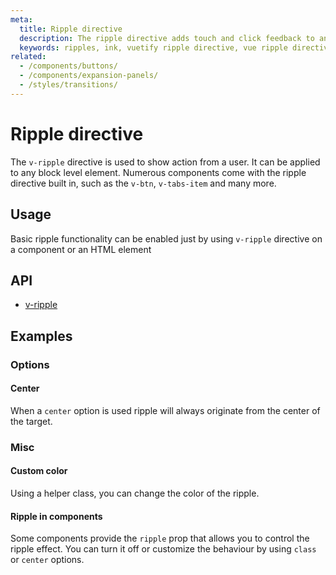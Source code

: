 ```yaml
---
meta:
  title: Ripple directive
  description: The ripple directive adds touch and click feedback to any element in the form of a water ripple.
  keywords: ripples, ink, vuetify ripple directive, vue ripple directive
related:
  - /components/buttons/
  - /components/expansion-panels/
  - /styles/transitions/
---
```


# Ripple directive

The `v-ripple` directive is used to show action from a user. It can be applied to any block level element. Numerous components come with the ripple directive built in, such as the `v-btn`, `v-tabs-item` and many more.

<entry-ad />

## Usage

Basic ripple functionality can be enabled just by using `v-ripple` directive on a component or an HTML element

<example file="v-ripple/usage" />

## API

- [v-ripple](../../api/v-ripple)

## Examples

### Options

#### Center

When a `center` option is used ripple will always originate from the center of the target.

<example file="v-ripple/option-center" />

### Misc

#### Custom color

Using a helper class, you can change the color of the ripple.

<example file="v-ripple/misc-custom-color" />


#### Ripple in components

Some components provide the `ripple` prop that allows you to control the ripple effect. You can turn it off or customize the behaviour by using `class` or `center` options.

<example file="v-ripple/misc-ripple-in-components" />

<endmatter />
